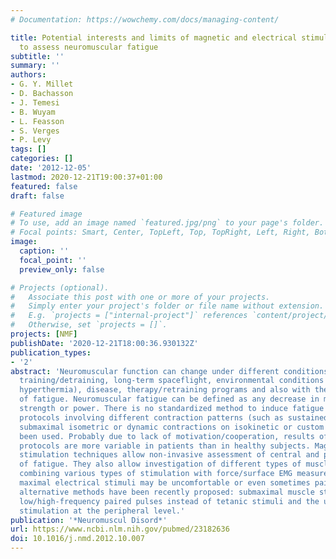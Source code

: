 ```yaml
---
# Documentation: https://wowchemy.com/docs/managing-content/

title: Potential interests and limits of magnetic and electrical stimulation techniques
  to assess neuromuscular fatigue
subtitle: ''
summary: ''
authors:
- G. Y. Millet
- D. Bachasson
- J. Temesi
- B. Wuyam
- L. Feasson
- S. Verges
- P. Levy
tags: []
categories: []
date: '2012-12-05'
lastmod: 2020-12-21T19:00:37+01:00
featured: false
draft: false

# Featured image
# To use, add an image named `featured.jpg/png` to your page's folder.
# Focal points: Smart, Center, TopLeft, Top, TopRight, Left, Right, BottomLeft, Bottom, BottomRight.
image:
  caption: ''
  focal_point: ''
  preview_only: false

# Projects (optional).
#   Associate this post with one or more of your projects.
#   Simply enter your project's folder or file name without extension.
#   E.g. `projects = ["internal-project"]` references `content/project/deep-learning/index.md`.
#   Otherwise, set `projects = []`.
projects: [NMF]
publishDate: '2020-12-21T18:00:36.930132Z'
publication_types:
- '2'
abstract: 'Neuromuscular function can change under different conditions such as ageing,
  training/detraining, long-term spaceflight, environmental conditions (e.g. hypoxia,
  hyperthermia), disease, therapy/retraining programs and also with the appearance
  of fatigue. Neuromuscular fatigue can be defined as any decrease in maximal voluntary
  strength or power. There is no standardized method to induce fatigue and various
  protocols involving different contraction patterns (such as sustained or intermittent
  submaximal isometric or dynamic contractions on isokinetic or custom chairs) have
  been used. Probably due to lack of motivation/cooperation, results of fatigue resistance
  protocols are more variable in patients than in healthy subjects. Magnetic and electrical
  stimulation techniques allow non-invasive assessment of central and peripheral origins
  of fatigue. They also allow investigation of different types of muscle fatigue when
  combining various types of stimulation with force/surface EMG measurements. Since
  maximal electrical stimuli may be uncomfortable or even sometimes painful, several
  alternative methods have been recently proposed: submaximal muscle stimulation,
  low/high-frequency paired pulses instead of tetanic stimuli and the use of magnetic
  stimulation at the peripheral level.'
publication: '*Neuromuscul Disord*'
url: https://www.ncbi.nlm.nih.gov/pubmed/23182636
doi: 10.1016/j.nmd.2012.10.007
---
```

